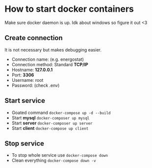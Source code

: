 # How to start docker containers

Make sure docker daemon is up. Idk about windows so figure it out <3

## Create connection

It is not necessary but makes debugging easier.

* Connection name: (e.g. energostat)
* Connection method: Standard __TCP/IP__
* Hostname: __127.0.0.1__
* Port: __3306__
* Username: root
* Password: (check .env)

## Start service

* Goated command `docker-compose up -d --build`
* Start __mysql__ `docker-composer up mysql`
* Start __server__ `docker-composer up server`
* Start __client__ `docker-compose up client`

## Stop service

* To stop whole service use `docker-compose down`
* Clean everything `docker-compose down -v`